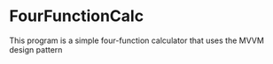 # FourFunctionCalc
This program is a simple four-function calculator that uses the MVVM design pattern
